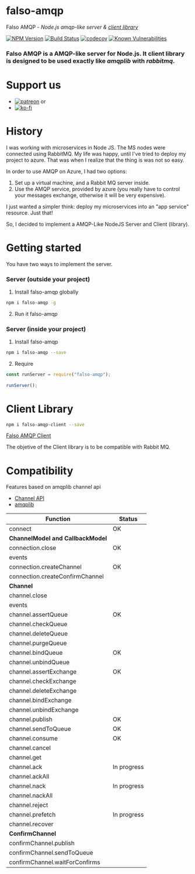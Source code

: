 # falso-amqp

Falso AMQP - *Node.js amqp-like server & [client library](https://github.com/lcnvdl/falso-amqp-client)*

[![NPM Version][npm-image]][npm-url]
[![Build Status][travis-image]][travis-url]
[![codecov][codecov-image]][codecov-url]
[![Known Vulnerabilities][snyk-image]][snyk-url]

### Falso AMQP is a AMQP-like server for Node.js. It client library is designed to be used exactly like *amqplib* with *rabbitmq*.

# Support us
- [![patreon](https://www.lucianorasente.com/images/become_a_patron.jpg)](https://patreon.com/luchodev)
or
- [![ko-fi](https://www.ko-fi.com/img/githubbutton_sm.svg)](https://ko-fi.com/H2H811YJA)

# History
I was working with microservices in Node JS. The MS nodes were connected using RabbitMQ. My life was happy, until I've tried to deploy my project to azure.
That was when I realize that the thing is was not so easy.

In order to use AMQP on Azure, I had two options:
1) Set up a virtual machine, and a Rabbit MQ server inside.
2) Use the AMQP service, provided by azure (you really have to control your messages exchange, otherwise it will be very expensive).

I just wanted a simpler think: deploy my microservices into an "app service" resource. Just that!

So, I decided to implement a AMQP-Like NodeJS Server and Client (library).

# Getting started

You have two ways to implement the server.

### Server (outside your project)
1. Install falso-amqp globally
```bash
npm i falso-amqp -g
```
2. Run it
falso-amqp

### Server (inside your project)
1. Install falso-amqp
```bash
npm i falso-amqp --save
```
2. Require
```javascript
const runServer = require("falso-amqp");
 
runServer();
```

# Client Library

```bash
npm i falso-amqp-client --save
```

[Falso AMQP Client](https://github.com/lcnvdl/falso-amqp-client)

The objetive of the Client library is to be compatible with Rabbit MQ.

# Compatibility

Features based on amqplib channel api
- [Channel API](https://www.squaremobius.net/amqp.node/channel_api.html)
- [amqplib](https://github.com/squaremo/amqp.node)

| Function                         |   Status   |
|----------------------------------|------------|
|connect                           |     OK     |
|**ChannelModel and CallbackModel**|            |
|connection.close                  |     OK     |
|events                            |            |
|connection.createChannel          |     OK     |
|connection.createConfirmChannel   |            |
|**Channel**                       |            |
|channel.close                     |            |
|events                            |            |
|channel.assertQueue               |     OK     |
|channel.checkQueue                |            |
|channel.deleteQueue               |            |
|channel.purgeQueue                |            |
|channel.bindQueue                 |     OK     |
|channel.unbindQueue               |            |
|channel.assertExchange            |     OK     |
|channel.checkExchange             |            |
|channel.deleteExchange            |            |
|channel.bindExchange              |            |
|channel.unbindExchange            |            |
|channel.publish                   |     OK     |
|channel.sendToQueue               |     OK     |
|channel.consume                   |     OK     |
|channel.cancel                    |            |
|channel.get                       |            |
|channel.ack                       |In progress |
|channel.ackAll                    |            |
|channel.nack                      |In progress |
|channel.nackAll                   |            |
|channel.reject                    |            |
|channel.prefetch                  |In progress |
|channel.recover                   |            |
|**ConfirmChannel**                |            |
|confirmChannel.publish            |            |
|confirmChannel.sendToQueue        |            |
|confirmChannel.waitForConfirms    |            |



[npm-image]: https://img.shields.io/npm/v/falso-amqp.svg?style=flat-square
[npm-url]: https://npmjs.org/package/falso-amqp
[travis-image]: https://img.shields.io/travis/lcnvdl/falso-amqp/master.svg?style=flat-square
[travis-url]: https://travis-ci.org/lcnvdl/falso-amqp
[codecov-image]: https://codecov.io/gh/lcnvdl/falso-amqp/branch/master/graph/badge.svg
[codecov-url]: https://codecov.io/gh/lcnvdl/falso-amqp
[snyk-image]: https://snyk.io/test/github/lcnvdl/falso-amqp/badge.svg
[snyk-url]: https://snyk.io/test/github/lcnvdl/falso-amqp

